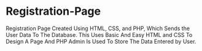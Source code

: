 # Registration-Page
Registration Page Created Using HTML, CSS, and PHP, Which Sends the User Data To The Database. This Uses Basic And Easy HTML and CSS To Design A Page And PHP Admin Is Used To Store The Data Entered by User.
